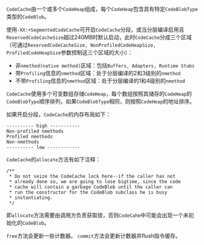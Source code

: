 `CodeCache`由一个或多个`CodeHeap`组成，每个`CodeHeap`包含具有特定`CodeBlobType`类型的`CodeBlob`。

使用`-XX:+SegmentedCodeCache`可开启`CodeCache`分段，或当分层编译启用且`ReservedCodeCacheSize`超过240MB时默认启动，此时`CodeCache`分成三个区域（可通过`ReservedCodeCacheSize, NonProfiledCodeHeapSize, ProfiledCodeHeapSize`参数控制这三个区域的大小）：
- 非`nmethod(native method)`区域：包括`Buffers, Adapters, Runtime Stubs`
- 带`Profiling`信息的`nmethod`区域：处于分层编译的2和3级别的`nmethod`
- 不带`Profiling`信息的`nmethod`区域：处于分层编译的1和4级别的`nmethod`

`CodeCache`使用多个可变数组存储`CodeHeap`，每个数组按照其储存的`CodeHeap`的`CodeBlobType`顺序排列，如果`CodeBlobType`相同，则按照`CodeHeap`的地址排序。

如果开启分段，`CodeCache`的内存布局如下：
```
---------- high -----------
Non-profiled nmethods
Profiled nmethods
Non-nmethods
---------- low ------------
```

`CodeCache`的`allocate`方法有如下注释：
```
/**
 * Do not seize the CodeCache lock here--if the caller has not
 * already done so, we are going to lose bigtime, since the code
 * cache will contain a garbage CodeBlob until the caller can
 * run the constructor for the CodeBlob subclass he is busy
 * instantiating.
 */
```
即`allocate`方法需要由调用方负责获取锁，否则`CodeCahe`中可能会出现一个未初始化的`CodeBlob`。

`free`方法会更新一些计数器。
`commit`方法会更新计数器并flush指令缓存。